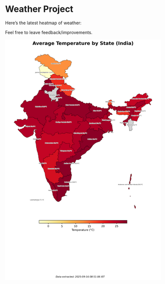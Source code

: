 # Weather Project

Here’s the latest heatmap of weather:

Feel free to leave feedback/improvements.

![India Heatmap](docs/assets/india_heatmap.png?v=C8D7A4)
